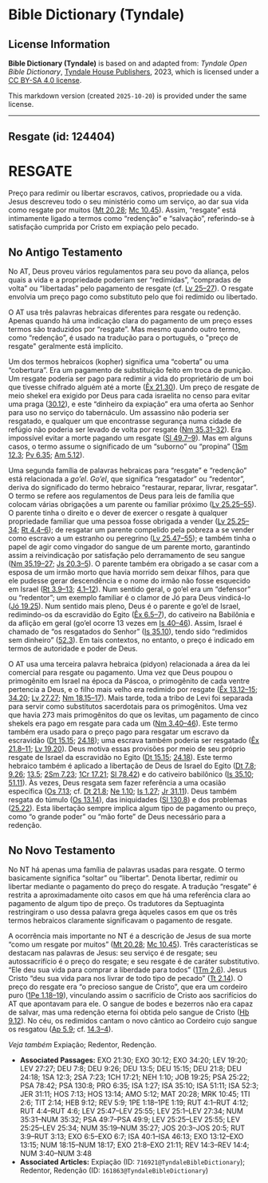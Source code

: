 # Bible Dictionary (Tyndale)

## License Information

**Bible Dictionary (Tyndale)** is based on and adapted from: _Tyndale Open Bible Dictionary_, [Tyndale House Publishers](https://tyndaleopenresources.com/), 2023, which is licensed under a [CC BY-SA 4.0 license](https://creativecommons.org/licenses/by-sa/4.0/legalcode.en).

This markdown version (created `2025-10-20`) is provided under the same license.



--------------------------------

## Resgate (id: 124404)

RESGATE
=======

Preço para redimir ou libertar escravos, cativos, propriedade ou a vida. Jesus descreveu todo o seu ministério como um serviço, ao dar sua vida como resgate por muitos ([Mt 20\.28](https://ref.ly/Matt20:28); [Mc 10\.45](https://ref.ly/Mark10:45)). Assim, “resgate” está intimamente ligado a termos como “redenção” e “salvação”, referindo\-se à satisfação cumprida por Cristo em expiação pelo pecado.

No Antigo Testamento
--------------------

No AT, Deus proveu vários regulamentos para seu povo da aliança, pelos quais a vida e a propriedade poderiam ser “redimidas”, “compradas de volta” ou “libertadas” pelo pagamento de resgate (cf. [Lv 25–27](https://ref.ly/Lev25:1-Lev27:34)). O resgate envolvia um preço pago como substituto pelo que foi redimido ou libertado.

O AT usa três palavras hebraicas diferentes para resgate ou redenção. Apenas quando há uma indicação clara do pagamento de um preço esses termos são traduzidos por “resgate”. Mas mesmo quando outro termo, como “redenção”, é usado na tradução para o português, o "preço de resgate" geralmente está implícito.

Um dos termos hebraicos (kopher) significa uma “coberta” ou uma “cobertura”. Era um pagamento de substituição feito em troca de punição. Um resgate poderia ser pago para redimir a vida do proprietário de um boi que tivesse chifrado alguém até a morte ([Êx 21\.30](https://ref.ly/Exod21:30)). Um preço de resgate de meio shekel era exigido por Deus para cada israelita no censo para evitar uma praga ([30\.12](https://ref.ly/Exod30:12)), e este “dinheiro da expiação” era uma oferta ao Senhor para uso no serviço do tabernáculo. Um assassino não poderia ser resgatado, e qualquer um que encontrasse segurança numa cidade de refúgio não poderia ser levado de volta por resgate ([Nm 35\.31–32](https://ref.ly/Num35:31-Num35:32)). Era impossível evitar a morte pagando um resgate ([Sl 49\.7–9](https://ref.ly/Ps49:7-Ps49:9)). Mas em alguns casos, o termo assume o significado de um “suborno” ou “propina” ([1Sm 12\.3](https://ref.ly/1Sam12:3); [Pv 6\.35](https://ref.ly/Prov6:35); [Am 5\.12](https://ref.ly/Amos5:12)).

Uma segunda família de palavras hebraicas para “resgate” e “redenção” está relacionada a *go’el*. *Go’el*, que significa “resgatador” ou “redentor”, deriva do significado do termo hebraico “restaurar, reparar, livrar, resgatar”. O termo se refere aos regulamentos de Deus para leis de família que colocam várias obrigações a um parente ou familiar próximo ([Lv 25\.25–55](https://ref.ly/Lev25:25-Lev25:55)). O parente tinha o direito e o dever de exercer o resgate à qualquer propriedade familiar que uma pessoa fosse obrigada a vender ([Lv 25\.25–34](https://ref.ly/Lev25:25-Lev25:34); [Rt 4\.4–6](https://ref.ly/Ruth4:4-Ruth4:6)); de resgatar um parente compelido pela pobreza a se vender como escravo a um estranho ou peregrino ([Lv 25\.47–55](https://ref.ly/Lev25:47-Lev25:55)); e também tinha o papel de agir como vingador do sangue de um parente morto, garantindo assim a reivindicação por satisfação pelo derramamento de seu sangue ([Nm 35\.19–27](https://ref.ly/Num35:19-Num35:27); [Js 20\.3–5](https://ref.ly/Josh20:3-Josh20:5)). O parente também era obrigado a se casar com a esposa de um irmão morto que havia morrido sem deixar filhos, para que ele pudesse gerar descendência e o nome do irmão não fosse esquecido em Israel ([Rt 3\.9–13](https://ref.ly/Ruth3:9-Ruth3:13); [4\.1–12](https://ref.ly/Ruth4:1-Ruth4:12)). Num sentido geral, o go’el era um “defensor” ou “redentor”; um exemplo familiar é o clamor de Jó para Deus vindicá\-lo ([Jó 19\.25](https://ref.ly/Job19:25)). Num sentido mais pleno, Deus é o parente e go’el de Israel, redimindo\-os da escravidão do Egito ([Êx 6\.5–7](https://ref.ly/Exod6:5-Exod6:7)), do cativeiro na Babilônia e da aflição em geral (go’el ocorre 13 vezes em [Is 40–46](https://ref.ly/Isa40:1-Isa46:13)). Assim, Israel é chamado de “os resgatados do Senhor” ([Is 35\.10](https://ref.ly/Isa35:10)), tendo sido “redimidos sem dinheiro” ([52\.3](https://ref.ly/Isa52:3)). Em tais contextos, no entanto, o preço é indicado em termos de autoridade e poder de Deus.

O AT usa uma terceira palavra hebraica (pidyon) relacionada a área da lei comercial para resgate ou pagamento. Uma vez que Deus poupou o primogênito em Israel na época da Páscoa, o primogênito de cada ventre pertencia a Deus, e o filho mais velho era redimido por resgate ([Êx 13\.12–15](https://ref.ly/Exod13:12-Exod13:15); [34\.20](https://ref.ly/Exod34:20); [Lv 27\.27](https://ref.ly/Lev27:27); [Nm 18\.15–17](https://ref.ly/Num18:15-Num18:17)). Mais tarde, toda a tribo de Levi foi separada para servir como substitutos sacerdotais para os primogênitos. Uma vez que havia 273 mais primogênitos do que os levitas, um pagamento de cinco shekels era pago em resgate para cada um ([Nm 3\.40–46](https://ref.ly/Num3:40-Num3:46)). Este termo também era usado para o preço pago para resgatar um escravo da escravidão ([Dt 15\.15](https://ref.ly/Deut15:15); [24\.18](https://ref.ly/Deut24:18)); uma escrava também poderia ser resgatado ([Êx 21\.8–11](https://ref.ly/Exod21:8-Exod21:11); [Lv 19\.20](https://ref.ly/Lev19:20)). Deus motiva essas provisões por meio de seu próprio resgate de Israel da escravidão no Egito ([Dt 15\.15](https://ref.ly/Deut15:15); [24\.18](https://ref.ly/Deut24:18)). Este termo hebraico também é aplicado a libertação de Deus de Israel do Egito ([Dt 7\.8](https://ref.ly/Deut7:8); [9\.26](https://ref.ly/Deut9:26); [13\.5](https://ref.ly/Deut13:5); [2Sm 7\.23](https://ref.ly/2Sam7:23); [1Cr 17\.21](https://ref.ly/1Chr17:21); [Sl 78\.42](https://ref.ly/Ps78:42)) e do cativeiro babilônico ([Is 35\.10](https://ref.ly/Isa35:10); [51\.11](https://ref.ly/Isa51:11)). Às vezes, Deus resgata sem fazer referência a uma ocasião específica ([Os 7\.13](https://ref.ly/Hos7:13); cf. [Dt 21\.8](https://ref.ly/Deut21:8); [Ne 1\.10](https://ref.ly/Neh1:10); [Is 1\.27](https://ref.ly/Isa1:27); [Jr 31\.11](https://ref.ly/Jer31:11)). Deus também resgata do túmulo ([Os 13\.14](https://ref.ly/Hos13:14)), das iniquidades ([Sl 130\.8](https://ref.ly/Ps130:8)) e dos problemas ([25\.22](https://ref.ly/Ps25:22)). Esta libertação sempre implica algum tipo de pagamento ou preço, como “o grande poder” ou “mão forte” de Deus necessário para a redenção.

No Novo Testamento
------------------

No NT há apenas uma família de palavras usadas para resgate. O termo basicamente significa “soltar” ou “libertar”. Denota libertar, redimir ou libertar mediante o pagamento do preço do resgate. A tradução “resgate” é restrita a aproximadamente oito casos em que há uma referência clara ao pagamento de algum tipo de preço. Os tradutores da Septuaginta restringiram o uso dessa palavra grega àqueles casos em que os três termos hebraicos claramente significavam o pagamento de resgate.

A ocorrência mais importante no NT é a descrição de Jesus de sua morte “como um resgate por muitos” ([Mt 20\.28](https://ref.ly/Matt20:28); [Mc 10\.45](https://ref.ly/Mark10:45)). Três características se destacam nas palavras de Jesus: seu serviço é de resgate; seu autossacrifício é o preço do resgate; e seu resgate é de caráter substitutivo. “Ele deu sua vida para comprar a liberdade para todos” ([1Tm 2\.6](https://ref.ly/1Tim2:6)). Jesus Cristo “deu sua vida para nos livrar de todo tipo de pecado” ([Tt 2\.14](https://ref.ly/Titus2:14)). O preço do resgate era “o precioso sangue de Cristo”, que era um cordeiro puro ([1Pe 1\.18–19](https://ref.ly/1Pet1:18-1Pet1:19)), vinculando assim o sacrifício de Cristo aos sacrifícios do AT que apontavam para ele. O sangue de bodes e bezerros não era capaz de salvar, mas uma redenção eterna foi obtida pelo sangue de Cristo ([Hb 9\.12](https://ref.ly/Heb9:12)). No céu, os redimidos cantam o novo cântico ao Cordeiro cujo sangue os resgatou ([Ap 5\.9](https://ref.ly/Rev5:9); cf. [14\.3–4](https://ref.ly/Rev14:3-Rev14:4)).

*Veja também* Expiação; Redentor, Redenção.

* **Associated Passages:** EXO 21:30; EXO 30:12; EXO 34:20; LEV 19:20; LEV 27:27; DEU 7:8; DEU 9:26; DEU 13:5; DEU 15:15; DEU 21:8; DEU 24:18; 1SA 12:3; 2SA 7:23; 1CH 17:21; NEH 1:10; JOB 19:25; PSA 25:22; PSA 78:42; PSA 130:8; PRO 6:35; ISA 1:27; ISA 35:10; ISA 51:11; ISA 52:3; JER 31:11; HOS 7:13; HOS 13:14; AMO 5:12; MAT 20:28; MRK 10:45; 1TI 2:6; TIT 2:14; HEB 9:12; REV 5:9; 1PE 1:18–1PE 1:19; RUT 4:1–RUT 4:12; RUT 4:4–RUT 4:6; LEV 25:47–LEV 25:55; LEV 25:1–LEV 27:34; NUM 35:31–NUM 35:32; PSA 49:7–PSA 49:9; LEV 25:25–LEV 25:55; LEV 25:25–LEV 25:34; NUM 35:19–NUM 35:27; JOS 20:3–JOS 20:5; RUT 3:9–RUT 3:13; EXO 6:5–EXO 6:7; ISA 40:1–ISA 46:13; EXO 13:12–EXO 13:15; NUM 18:15–NUM 18:17; EXO 21:8–EXO 21:11; REV 14:3–REV 14:4; NUM 3:40–NUM 3:48
* **Associated Articles:** Expiação (ID: `716921@TyndaleBibleDictionary`); Redentor, Redenção (ID: `161863@TyndaleBibleDictionary`)

